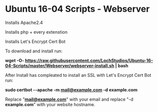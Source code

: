 # Ubuntu 16-04 Scripts - Webserver
Installs Apache2.4

Installs php + every extenstion

Installs Let's Encrypt Cert Bot

To download and install run:

**wget -O- https://raw.githubusercontent.com/LochStudios/Ubuntu-16-04-Scripts/master/Webserver/webserver-install.sh | bash**

After Install has compleated to install an SSL with Let's Encrypt Cert Bot run:

**sudo certbot --apache -m mail@example.com -d example.com**

Replace "**mail@example.com**" with your email and replace "-d **example.com**" with your website hostname.